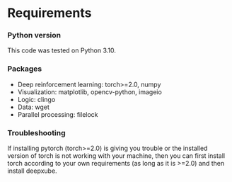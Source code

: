 # Requirements

### Python version
This code was tested on Python 3.10.

### Packages
- Deep reinforcement learning: torch>=2.0, numpy
- Visualization: matplotlib, opencv-python, imageio
- Logic: clingo
- Data: wget
- Parallel processing: filelock

### Troubleshooting
If installing pytorch (torch>=2.0) is giving you trouble or the installed version of torch is not working with your 
machine, then you can first install torch according to your own requirements (as long as it is >=2.0) and then install 
deepxube.

